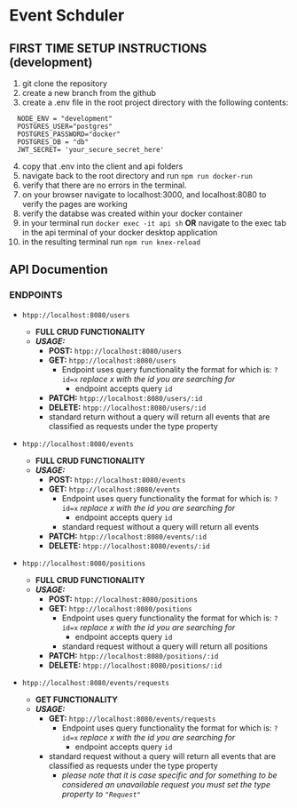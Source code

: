 # Event Schduler
## FIRST TIME SETUP INSTRUCTIONS (development)
  1. git clone the repository
  2. create a new branch from the github
  3. create a .env file in the root project directory with the following contents:
  ```
    NODE_ENV = "development"
    POSTGRES_USER="postgres"
    POSTGRES_PASSWORD="docker"
    POSTGRES_DB = "db"
    JWT_SECRET= 'your_secure_secret_here'
  ```
  4. copy that .env into the client and api folders
  5. navigate back to the root directory and run `npm run docker-run`
  6. verify that there are no errors in the terminal.
  7. on your browser navigate to localhost:3000, and localhost:8080 to verify the pages are working
  8. verify the databse was created within your docker container
  9. in your terminal run `docker exec -it api sh` **OR** navigate to the exec tab in the api terminal of your docker desktop application
  10. in the resulting terminal run `npm run knex-reload`

## API Documention
  ### ENDPOINTS
  - `htpp://localhost:8080/users`
    - **FULL CRUD FUNCTIONALITY**
    - ***USAGE:***
      - **POST:** `htpp://localhost:8080/users`
      - **GET:** `htpp://localhost:8080/users`
        - Endpoint uses query functionality the format for which is: `?id=x` *replace x with the id you are searching for*
          - endpoint accepts query `id`
      - **PATCH:** `htpp://localhost:8080/users/:id`
      - **DELETE:** `htpp://localhost:8080/users/:id`
      - standard return without a query will return all events that are classified as requests under the type property

  - `htpp://localhost:8080/events`
    - **FULL CRUD FUNCTIONALITY**
    - ***USAGE:***
      - **POST:** `htpp://localhost:8080/events`
      - **GET:** `htpp://localhost:8080/events`
        - Endpoint uses query functionality the format for which is: `?id=x` *replace x with the id you are searching for*
          - endpoint accepts query `id`
        - standard request without a query will return all events
      - **PATCH:** `htpp://localhost:8080/events/:id`
      - **DELETE:** `htpp://localhost:8080/events/:id`

  - `htpp://localhost:8080/positions`
    - **FULL CRUD FUNCTIONALITY**
    - ***USAGE:***
      - **POST:** `htpp://localhost:8080/positions`
      - **GET:** `htpp://localhost:8080/positions`
        - Endpoint uses query functionality the format for which is: `?id=x` *replace x with the id you are searching for*
          - endpoint accepts query `id`
        - standard request without a query will return all positions
      - **PATCH:** `htpp://localhost:8080/positions/:id`
      - **DELETE:** `htpp://localhost:8080/positions/:id`

  - `htpp://localhost:8080/events/requests`
    - **GET FUNCTIONALITY**
    - ***USAGE:***
      - **GET:** `htpp://localhost:8080/events/requests`
        - Endpoint uses query functionality the format for which is: `?id=x` *replace x with the id you are searching for*
          - endpoint accepts query `id`
      - standard request without a query will return all events that are classified as requests under the type property
        - *please note that it is case specific and for something to be considered an unavailable request you must set the type property to `"Request"`*

  